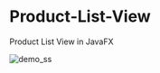 # Product-List-View
Product List View in JavaFX





![demo_ss](https://user-images.githubusercontent.com/72825756/133473890-404c031f-f061-4482-ab89-3741d9e69768.PNG)

